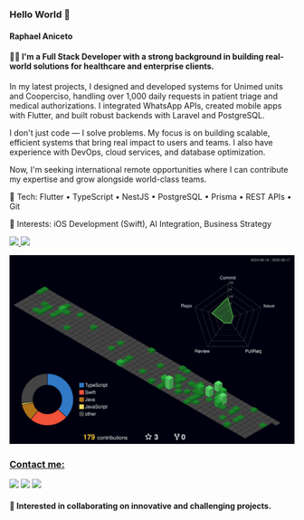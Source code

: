 ### Hello World 👋

#### Raphael Aniceto

#### 👨‍💻 I'm a Full Stack Developer with a strong background in building real-world solutions for healthcare and enterprise clients.

In my latest projects, I designed and developed systems for Unimed units and Cooperciso, handling over 1,000 daily requests in patient triage and medical authorizations. I integrated WhatsApp APIs, created mobile apps with Flutter, and built robust backends with Laravel and PostgreSQL.

I don't just code — I solve problems. My focus is on building scalable, efficient systems that bring real impact to users and teams. I also have experience with DevOps, cloud services, and database optimization.

Now, I'm seeking international remote opportunities where I can contribute my expertise and grow alongside world-class teams.

🚀 Tech: Flutter • TypeScript • NestJS • PostgreSQL • Prisma • REST APIs • Git


🧠 Interests: iOS Development (Swift), AI Integration, Business Strategy

<!--
**rsaniceto14/rsaniceto14** is a ✨ _special_ ✨ repository because its `README.md` (this file) appears on your GitHub profile.

Here are some ideas to get you started:

- 🔭 I’m currently working on ...
- 🌱 I’m currently learning ...
- 👯 I’m looking to collaborate on ...
- 🤔 I’m looking for help with ...
- 💬 Ask me about ...
- 📫 How to reach me: ...
- 😄 Pronouns: ...
- ⚡ Fun fact: ...
-->

<div>
<a href="https://github.com/rsaniceto14">
<img loading="lazy" height="180em" src="https://github-readme-stats.vercel.app/api/top-langs/?username=rsaniceto14&layout=compact&langs_count=7&theme=transparent"/>
<img loading="lazy" height="180em" src="https://github-readme-stats.vercel.app/api?username=rsaniceto14&show_icons=true&theme=transparent&include_all_commits=true&count_private=true"/>
</div>

 ![Status](https://github.com/rsaniceto14/rsaniceto14/blob/main/profile-3d-contrib/profile-night-green.svg) 


<!-- ### Stacks
<img src="https://cdn.jsdelivr.net/gh/devicons/devicon@latest/icons/css3/css3-original.svg" width="40" height="40"/> <img src="https://cdn.jsdelivr.net/gh/devicons/devicon@latest/icons/docker/docker-original.svg" widht="40" height="40"/> <img loading="lazy" src="https://cdn.jsdelivr.net/gh/devicons/devicon/icons/git/git-original.svg" width="40" height="40"/> <img src="https://cdn.jsdelivr.net/gh/devicons/devicon@latest/icons/bootstrap/bootstrap-original.svg" width="40" height="40"/> 
            <img src="https://cdn.jsdelivr.net/gh/devicons/devicon@latest/icons/html5/html5-plain.svg" width="40" height ="40" /> 
            <img src="https://cdn.jsdelivr.net/gh/devicons/devicon@latest/icons/javascript/javascript-plain.svg" width ="40" height= "40" /> 
            <img src="https://cdn.jsdelivr.net/gh/devicons/devicon@latest/icons/mysql/mysql-original.svg" width="40" height="40"/>
            <img src="https://cdn.jsdelivr.net/gh/devicons/devicon@latest/icons/postgresql/postgresql-original.svg" width="40" height="40"/>
            <img src="https://cdn.jsdelivr.net/gh/devicons/devicon@latest/icons/npm/npm-original-wordmark.svg" width="40" height="40"/>
            <img src="https://cdn.jsdelivr.net/gh/devicons/devicon@latest/icons/php/php-original.svg" width="40" height="40"/>
            <img src="https://cdn.jsdelivr.net/gh/devicons/devicon@latest/icons/portainer/portainer-original-wordmark.svg" width="40" height="40"/>
            <img src="https://cdn.jsdelivr.net/gh/devicons/devicon@latest/icons/react/react-original.svg" width="40" height="40"/>
            <img src="https://cdn.jsdelivr.net/gh/devicons/devicon@latest/icons/sqldeveloper/sqldeveloper-original.svg" width="40" height="40"/>
            <img src="https://cdn.jsdelivr.net/gh/devicons/devicon@latest/icons/tailwindcss/tailwindcss-original-wordmark.svg" width="40" height="40"/>
            <img src="https://cdn.jsdelivr.net/gh/devicons/devicon@latest/icons/nextjs/nextjs-original.svg" width="40" height="40"/>
            <img src="https://cdn.jsdelivr.net/gh/devicons/devicon@latest/icons/nodejs/nodejs-original.svg" width="40" height="40"/>
            <img src="https://cdn.jsdelivr.net/gh/devicons/devicon@latest/icons/flutter/flutter-original.svg" width="40" height="40"/>
          -->
### Contact me:

<div>
<a href="https://instagram.com/oraphaelaniceto" target="_blank"><img loading="lazy" src="https://img.shields.io/badge/-Instagram-%23E4405F?style=for-the-badge&logo=instagram&logoColor=white" target="_blank"></a>
<a href = "mailto:raphaelaniceto14@gmail.com"><img loading="lazy" src="https://img.shields.io/badge/Gmail-D14836?style=for-the-badge&logo=gmail&logoColor=white" target="_blank"></a>
<a href="https://www.linkedin.com/in/raphaelaniceto" target="_blank"><img loading="lazy" src="https://img.shields.io/badge/-LinkedIn-%230077B5?style=for-the-badge&logo=linkedin&logoColor=white" target="_blank"></a>   
</div>
          
            
#### 👀 Interested in collaborating on innovative and challenging projects.
          
          


          
          
          
          

                   


          
          
